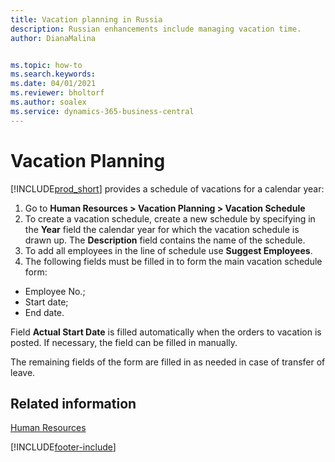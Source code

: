 ```yaml
---
title: Vacation planning in Russia
description: Russian enhancements include managing vacation time.
author: DianaMalina


ms.topic: how-to
ms.search.keywords:
ms.date: 04/01/2021
ms.reviewer: bholtorf
ms.author: soalex
ms.service: dynamics-365-business-central
---
```


# Vacation Planning

[!INCLUDE[prod_short](../../includes/prod_short.md)] provides a schedule of vacations for a calendar year:

1. Go to **Human Resources > Vacation Planning > Vacation Schedule**
2. To create a vacation schedule, create a new schedule by specifying in the **Year** field the calendar year for which the vacation schedule is drawn up. The **Description** field contains the name of the schedule.
3. To add all employees in the line of schedule use **Suggest Employees**.
4. The following fields must be filled in to form the main vacation schedule form:

- Employee No.;
- Start date;
- End date.

Field **Actual Start Date** is filled automatically when the orders to vacation is posted. If necessary, the field can be filled in manually.

The remaining fields of the form are filled in as needed in case of transfer of leave.

## Related information

[Human Resources](Human-Resources.md)  


[!INCLUDE[footer-include](../../includes/footer-banner.md)]
